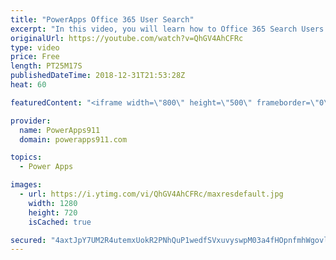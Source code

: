 ```yaml
---
title: "PowerApps Office 365 User Search"
excerpt: "In this video, you will learn how to Office 365 Search Users with PowerApps. We start with the basics but then we look at some new concepts to handle scenarios where you have 1000 users or more. As a bonus we also use the Concat function to send a bunch of people an email. Lots of fun.  PowerApps Combo"
originalUrl: https://youtube.com/watch?v=QhGV4AhCFRc
type: video
price: Free
length: PT25M17S
publishedDateTime: 2018-12-31T21:53:28Z
heat: 60

featuredContent: "<iframe width=\"800\" height=\"500\" frameborder=\"0\" src=\"https://www.youtube.com/embed/QhGV4AhCFRc\" allow=\"accelerometer; autoplay; encrypted-media; gyroscope; picture-in-picture\" allowfullscreen></iframe>"

provider:
  name: PowerApps911
  domain: powerapps911.com

topics:
  - Power Apps

images:
  - url: https://i.ytimg.com/vi/QhGV4AhCFRc/maxresdefault.jpg
    width: 1280
    height: 720
    isCached: true

secured: "4axtJpY7UM2R4utemxUokR2PNhQuP1wedfSVxuvyswpM03a4fHOpnfmhWgovlN4u1FcV7Vk99r5xtqTPeJQlKKE5dLc4qFqCWky95ZGb9toQ213Qpguu/hPFd37I7hByk2tKVgj41xXocYKsgj3jlfqN6dmVY+sIPk1W49ZZwnG1HIbTaTVjAHmwx8BxvFk1b0I0tR7GdcXnlj1xP09f3Bnl6DI8yqFh3ZZGpaApMkqbnDFUIBP4inrHtAv1i8Z56HjVAwbVtSyNxFtV1Lzgbibs231MwqbVXZTg+EaKkIluJGnt0z+0KX5wf3tJjnoSP+NC+7rn2t5oJQ7RkAb5Fc4cVuryoKOWI1N6kudDEj6MrVQC+SpreWN6Ttdv/15+Nlx/4/gPgHVeuyWC9de+rSybOBLTjxaG1fMswQKgcgk=;kebEUl7wvzKcUH3pZbOG9w=="
---
```


